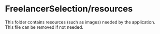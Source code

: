 # FreelancerSelection/resources

This folder contains resources (such as images) needed by the application. This file can
be removed if not needed.
